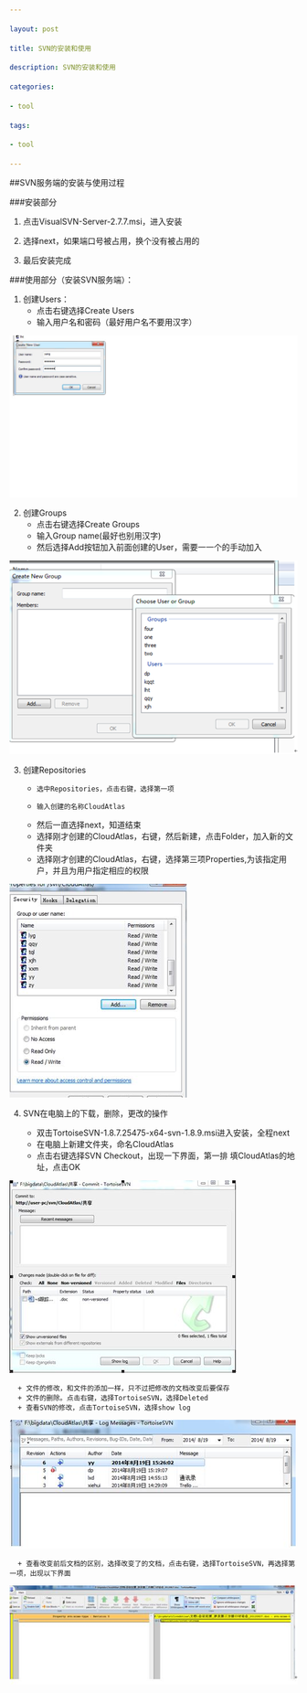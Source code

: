 ```yaml
---

layout: post

title: SVN的安装和使用

description: SVN的安装和使用

categories:

- tool

tags:

- tool

---
```




##SVN服务端的安装与使用过程



###安装部分

1. 点击VisualSVN-Server-2.7.7.msi，进入安装

2. 选择next，如果端口号被占用，换个没有被占用的 

3.	最后安装完成



###使用部分（安装SVN服务端）：



1.	创建Users：
	 + 点击右键选择Create Users
	 + 输入用户名和密码（最好用户名不要用汉字）
	 
 ![1.1](/image/20140820/1.1.jpg)

2.	创建Groups
     + 点击右键选择Create Groups
     + 输入Group name(最好也别用汉字)
     + 然后选择Add按钮加入前面创建的User，需要一一个的手动加入
        
 ![1.2](/image/20140820/1.2.jpg)

3.	创建Repositories
      + 	选中Repositories，点击右键，选择第一项
      + 	输入创建的名称CloudAtlas
      +	然后一直选择next，知道结束
      +	选择刚才创建的CloudAtlas，右键，然后新建，点击Folder，加入新的文件夹
      + 选择刚才创建的CloudAtlas，右键，选择第三项Properties,为该指定用户，并且为用户指定相应的权限

 ![1.4](/image/20140820/1.4.jpg)
 
4. SVN在电脑上的下载，删除，更改的操作

      + 双击TortoiseSVN-1.8.7.25475-x64-svn-1.8.9.msi进入安装，全程next
      + 在电脑上新建文件夹，命名CloudAtlas
      + 点击右键选择SVN Checkout，出现一下界面，第一排 填CloudAtlas的地址，点击OK

 ![1.6](/image/20140820/1.6.jpg)
 
      +	文件的修改，和文件的添加一样，只不过把修改的文档改变后要保存
      + 文件的删除。点击右键，选择TortoiseSVN，选择Deleted
      + 查看SVN的修改，点击TortoiseSVN，选择show log

 ![1.7](/image/20140820/1.7.jpg)
 
      + 查看改变前后文档的区别，选择改变了的文档，点击右键，选择TortoiseSVN，再选择第一项，出现以下界面

 ![1.8](/image/20140820/1.8.jpg)

           

